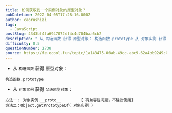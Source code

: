 ```yaml
---
title: 如何获取到一个实例对象的原型对象？
pubDatetime: 2022-04-05T17:28:16.000Z
author: caorushizi
tags:
  - JavaScript
postSlug: 4343bf4fa6947072df4c4d704baa6cb2
description: " 从 构造函数 获得 原型对象： 构造函数.prototype 从 对象实例 获得 父级原型对象： 方法一： 对象实例.__proto__ 【 有兼容性问题，不建议使用】 方法二：Object.getPrototypeOf( 对象实例 ) "
difficulty: 0.5
questionNumber: 1738
source: https://fe.ecool.fun/topic/1a143475-08ab-49cc-abc9-62a4bb9249c0
---
```


- 从 `构造函数` 获得 原型对象：

```
构造函数.prototype
```

- 从 `对象实例` 获得 `父级原型对象`：

```
方法一： 对象实例.__proto__        【 有兼容性问题，不建议使用】
方法二：Object.getPrototypeOf( 对象实例 )
```
